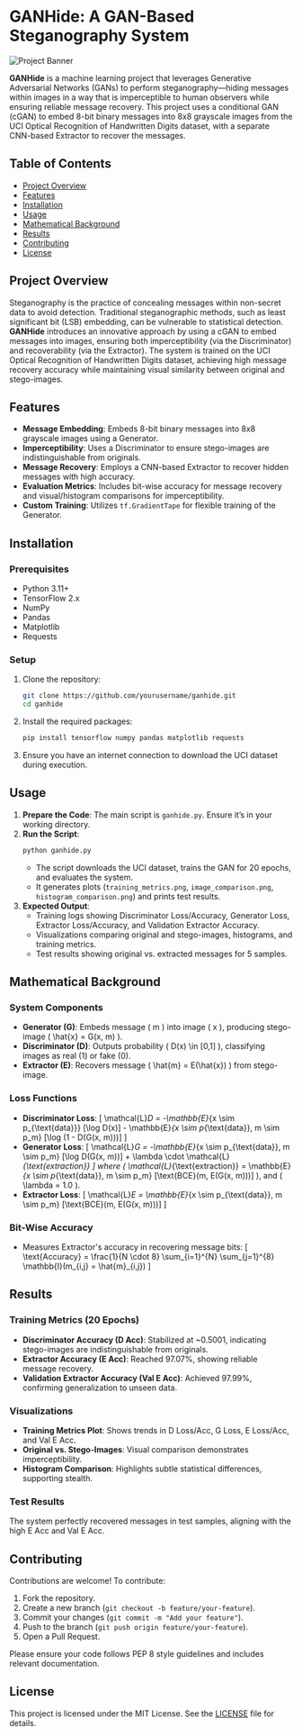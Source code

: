 # GANHide: A GAN-Based Steganography System

![Project Banner](https://via.placeholder.com/800x200.png?text=GANHide+Steganography+System)

**GANHide** is a machine learning project that leverages Generative Adversarial Networks (GANs) to perform steganography—hiding messages within images in a way that is imperceptible to human observers while ensuring reliable message recovery. This project uses a conditional GAN (cGAN) to embed 8-bit binary messages into 8x8 grayscale images from the UCI Optical Recognition of Handwritten Digits dataset, with a separate CNN-based Extractor to recover the messages.

## Table of Contents
- [Project Overview](#project-overview)
- [Features](#features)
- [Installation](#installation)
- [Usage](#usage)
- [Mathematical Background](#mathematical-background)
- [Results](#results)
- [Contributing](#contributing)
- [License](#license)

## Project Overview

Steganography is the practice of concealing messages within non-secret data to avoid detection. Traditional steganographic methods, such as least significant bit (LSB) embedding, can be vulnerable to statistical detection. **GANHide** introduces an innovative approach by using a cGAN to embed messages into images, ensuring both imperceptibility (via the Discriminator) and recoverability (via the Extractor). The system is trained on the UCI Optical Recognition of Handwritten Digits dataset, achieving high message recovery accuracy while maintaining visual similarity between original and stego-images.

## Features
- **Message Embedding**: Embeds 8-bit binary messages into 8x8 grayscale images using a Generator.
- **Imperceptibility**: Uses a Discriminator to ensure stego-images are indistinguishable from originals.
- **Message Recovery**: Employs a CNN-based Extractor to recover hidden messages with high accuracy.
- **Evaluation Metrics**: Includes bit-wise accuracy for message recovery and visual/histogram comparisons for imperceptibility.
- **Custom Training**: Utilizes `tf.GradientTape` for flexible training of the Generator.

## Installation

### Prerequisites
- Python 3.11+
- TensorFlow 2.x
- NumPy
- Pandas
- Matplotlib
- Requests

### Setup
1. Clone the repository:
   ```bash
   git clone https://github.com/yourusername/ganhide.git
   cd ganhide
   ```
2. Install the required packages:
   ```bash
   pip install tensorflow numpy pandas matplotlib requests
   ```
3. Ensure you have an internet connection to download the UCI dataset during execution.

## Usage

1. **Prepare the Code**: The main script is `ganhide.py`. Ensure it’s in your working directory.
2. **Run the Script**:
   ```bash
   python ganhide.py
   ```
   - The script downloads the UCI dataset, trains the GAN for 20 epochs, and evaluates the system.
   - It generates plots (`training_metrics.png`, `image_comparison.png`, `histogram_comparison.png`) and prints test results.
3. **Expected Output**:
   - Training logs showing Discriminator Loss/Accuracy, Generator Loss, Extractor Loss/Accuracy, and Validation Extractor Accuracy.
   - Visualizations comparing original and stego-images, histograms, and training metrics.
   - Test results showing original vs. extracted messages for 5 samples.

## Mathematical Background

### System Components
- **Generator (G)**: Embeds message \( m \) into image \( x \), producing stego-image \( \hat{x} = G(x, m) \).
- **Discriminator (D)**: Outputs probability \( D(x) \in [0,1] \), classifying images as real (1) or fake (0).
- **Extractor (E)**: Recovers message \( \hat{m} = E(\hat{x}) \) from stego-image.

### Loss Functions
- **Discriminator Loss**:
  \[
  \mathcal{L}_D = -\mathbb{E}_{x \sim p_{\text{data}}} [\log D(x)] - \mathbb{E}_{x \sim p_{\text{data}}, m \sim p_m} [\log (1 - D(G(x, m)))]
  \]
- **Generator Loss**:
  \[
  \mathcal{L}_G = -\mathbb{E}_{x \sim p_{\text{data}}, m \sim p_m} [\log D(G(x, m))] + \lambda \cdot \mathcal{L}_{\text{extraction}}
  \]
  where \( \mathcal{L}_{\text{extraction}} = \mathbb{E}_{x \sim p_{\text{data}}, m \sim p_m} [\text{BCE}(m, E(G(x, m)))] \), and \( \lambda = 1.0 \).
- **Extractor Loss**:
  \[
  \mathcal{L}_E = \mathbb{E}_{x \sim p_{\text{data}}, m \sim p_m} [\text{BCE}(m, E(G(x, m)))]
  \]

### Bit-Wise Accuracy
- Measures Extractor's accuracy in recovering message bits:
  \[
  \text{Accuracy} = \frac{1}{N \cdot 8} \sum_{i=1}^{N} \sum_{j=1}^{8} \mathbb{I}(m_{i,j} = \hat{m}_{i,j})
  \]

## Results

### Training Metrics (20 Epochs)
- **Discriminator Accuracy (D Acc)**: Stabilized at ~0.5001, indicating stego-images are indistinguishable from originals.
- **Extractor Accuracy (E Acc)**: Reached 97.07%, showing reliable message recovery.
- **Validation Extractor Accuracy (Val E Acc)**: Achieved 97.99%, confirming generalization to unseen data.

### Visualizations
- **Training Metrics Plot**: Shows trends in D Loss/Acc, G Loss, E Loss/Acc, and Val E Acc.
- **Original vs. Stego-Images**: Visual comparison demonstrates imperceptibility.
- **Histogram Comparison**: Highlights subtle statistical differences, supporting stealth.

### Test Results
The system perfectly recovered messages in test samples, aligning with the high E Acc and Val E Acc.

## Contributing

Contributions are welcome! To contribute:
1. Fork the repository.
2. Create a new branch (`git checkout -b feature/your-feature`).
3. Commit your changes (`git commit -m "Add your feature"`).
4. Push to the branch (`git push origin feature/your-feature`).
5. Open a Pull Request.

Please ensure your code follows PEP 8 style guidelines and includes relevant documentation.

## License

This project is licensed under the MIT License. See the [LICENSE](LICENSE) file for details.
